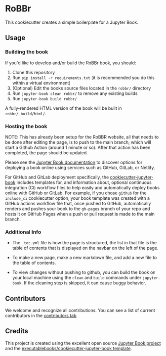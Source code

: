 # RoBBr

This cookiecutter creates a simple boilerplate for a Jupyter Book.

## Usage

### Building the book

If you'd like to develop and/or build the RoBBr book, you should:

1. Clone this repository
2. Run `pip install -r requirements.txt` (it is recommended you do this within a virtual environment)
3. (Optional) Edit the books source files located in the `robbr/` directory
4. Run `jupyter-book clean robbr/` to remove any existing builds
5. Run `jupyter-book build robbr/`

A fully-rendered HTML version of the book will be built in `robbr/_build/html/`.

### Hosting the book

NOTE: This has already been setup for the RoBBR website, all that needs to be done after editing the page, is to push to the main branch, which will start a Github Action (around 1 minute or so). After that action has been completed, the page should be updated.

Please see the [Jupyter Book documentation](https://jupyterbook.org/publish/web.html) to discover options for deploying a book online using services such as GitHub, GitLab, or Netlify.

For GitHub and GitLab deployment specifically, the [cookiecutter-jupyter-book](https://github.com/executablebooks/cookiecutter-jupyter-book) includes templates for, and information about, optional continuous integration (CI) workflow files to help easily and automatically deploy books online with GitHub or GitLab. For example, if you chose `github` for the `include_ci` cookiecutter option, your book template was created with a GitHub actions workflow file that, once pushed to GitHub, automatically renders and pushes your book to the `gh-pages` branch of your repo and hosts it on GitHub Pages when a push or pull request is made to the main branch.

### Additional Info

- The `_toc.yml` file is how the page is structured, the list in that file is the table of contents that is displayed on the navbar on the left of the page.

- To make a new page, make a new markdown file, and add a new file to the table of contents.

- To view changes without pushing to github, you can build the book on your local machine using the `clean` and `build` commands under `jupyter-book`. If the cleaning step is skipped, it can cause buggy behavior.

## Contributors

We welcome and recognize all contributions. You can see a list of current contributors in the [contributors tab](https://github.com/jordanboskovich/robbr/graphs/contributors).

## Credits

This project is created using the excellent open source [Jupyter Book project](https://jupyterbook.org/) and the [executablebooks/cookiecutter-jupyter-book template](https://github.com/executablebooks/cookiecutter-jupyter-book).
